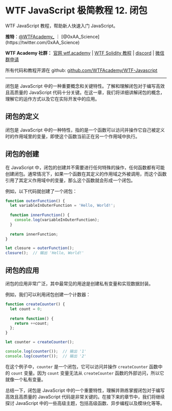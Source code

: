 # WTF JavaScript 极简教程 12. 闭包

WTF JavaScript 教程，帮助新人快速入门 JavaScript。

**推特**：[@WTFAcademy_](https://twitter.com/WTFAcademy_) ｜ [@0xAA_Science](https://twitter.com/0xAA_Science)

**WTF Academy 社群：** [官网 wtf.academy](https://wtf.academy/) | [WTF Solidity 教程](https://github.com/AmazingAng/WTFSolidity) | [discord](https://discord.wtf.academy/) | [微信群申请](https://docs.google.com/forms/d/e/1FAIpQLSe4KGT8Sh6sJ7hedQRuIYirOoZK_85miz3dw7vA1-YjodgJ-A/viewform?usp=sf_link)

所有代码和教程开源在 github: [github.com/WTFAcademy/WTF-Javascript](https://github.com/WTFAcademy/WTF-Javascript)

---

闭包是 JavaScript 中的一种重要概念和关键特性。了解和理解闭包对于编写高效且高质量的 JavaScript 代码十分关键。在这一章，我们将详细讲解闭包的概念，理解它的运作方式以及它在实际开发中的应用。

## 闭包的定义

闭包是 JavaScript 中的一种特性，指的是一个函数可以访问并操作它自己被定义时的作用域里的变量，即使这个函数当前正在另一个作用域中执行。

## 闭包的创建

在 JavaScript 中，闭包的创建并不需要进行任何特殊的操作，任何函数都有可能创建闭包。通常情况下，如果一个函数在其定义的作用域之外被调用，而这个函数引用了其定义作用域中的变量，那么这个函数就会形成一个闭包。

例如，以下代码就创建了一个闭包：

```javascript
function outerFunction() {
  let variableInOuterFunction = 'Hello, World!';
  
  function innerFunction() {
    console.log(variableInOuterFunction);
  }
  
  return innerFunction;
}

let closure = outerFunction();
closure();  // 输出 'Hello, World!'
```

## 闭包的应用

闭包的应用非常广泛，其中最常见的用途是创建私有变量和实现数据封装。

例如，我们可以利用闭包创建一个计数器：

```javascript
function createCounter() {
  let count = 0;
  
  return function() {
    return ++count;
  };
}

let counter = createCounter();

console.log(counter());  // 输出 '1'
console.log(counter());  // 输出 '2'
```

在这个例子中，`counter` 是一个闭包，它可以访问并操作 `createCounter` 函数中的 `count` 变量。因为 `count` 变量无法从 `createCounter` 函数的外部访问，所以它就像一个私有变量。

总结一下，闭包是 JavaScript 中的一个重要特性，理解并熟练掌握闭包对于编写高效且高质量的 JavaScript 代码是非常关键的。在接下来的章节中，我们将继续探讨 JavaScript 中的一些高级主题，包括高级函数、异步编程以及模块化等等。